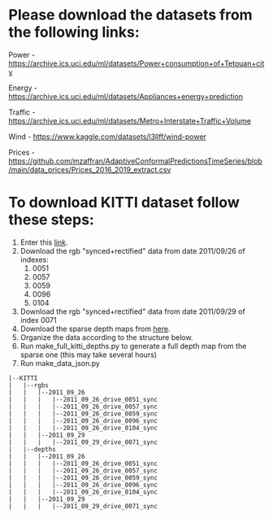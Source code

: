 # Please download the datasets from the following links:

Power - https://archive.ics.uci.edu/ml/datasets/Power+consumption+of+Tetouan+city 

Energy - https://archive.ics.uci.edu/ml/datasets/Appliances+energy+prediction

Traffic - https://archive.ics.uci.edu/ml/datasets/Metro+Interstate+Traffic+Volume

Wind - https://www.kaggle.com/datasets/l3llff/wind-power

Prices - https://github.com/mzaffran/AdaptiveConformalPredictionsTimeSeries/blob/main/data_prices/Prices_2016_2019_extract.csv


# To download KITTI dataset follow these steps:

1. Enter this [link](http://www.cvlibs.net/datasets/kitti/raw_data.php).
2. Download the rgb "synced+rectified" data from date 2011/09/26 of indexes:
   1. 0051
   2. 0057
   3. 0059
   4. 0096
   5. 0104
3. Download the rgb "synced+rectified" data from date 2011/09/29 of index 0071
4. Download the sparse depth maps from [here](https://s3.eu-central-1.amazonaws.com/avg-kitti/data_depth_annotated.zip).
5. Organize the data according to the structure below. 
6. Run make_full_kitti_depths.py to generate a full depth map from the sparse one (this may take several hours)
7. Run make_data_json.py

```
|--KITTI
|   |--rgbs
|   |   |--2011_09_26
|   |   |   |--2011_09_26_drive_0051_sync
|   |   |   |--2011_09_26_drive_0057_sync
|   |   |   |--2011_09_26_drive_0059_sync
|   |   |   |--2011_09_26_drive_0096_sync
|   |   |   |--2011_09_26_drive_0104_sync
|   |   |--2011_09_29
|   |   |   |--2011_09_29_drive_0071_sync
|   |--depths
|   |   |--2011_09_26
|   |   |   |--2011_09_26_drive_0051_sync
|   |   |   |--2011_09_26_drive_0057_sync
|   |   |   |--2011_09_26_drive_0059_sync
|   |   |   |--2011_09_26_drive_0096_sync
|   |   |   |--2011_09_26_drive_0104_sync
|   |   |--2011_09_29
|   |   |   |--2011_09_29_drive_0071_sync
```
